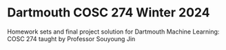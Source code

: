# Dartmouth COSC 274 Winter 2024

Homework sets and final project solution for Dartmouth Machine Learning: COSC 274 taught by Professor Souyoung Jin
